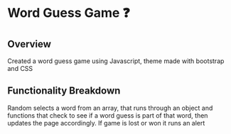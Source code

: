 # Word Guess Game :question:

## Overview

Created a word guess game using Javascript, theme made with bootstrap and CSS

## Functionality Breakdown
Random selects a word from an array, that runs through an object and functions that check to see if a word guess is part of that word, then updates the page accordingly. If game is lost or won it runs an alert


